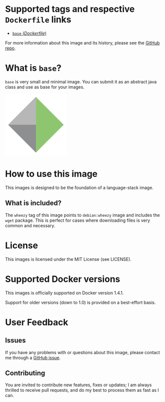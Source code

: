 # Supported tags and respective `Dockerfile` links

- [`base` (*Dockerfile*)](https://github.com/nerro/docker-images/blob/master/base/wheezy/Dockerfile)

For more information about this image and its history, please see the
[GitHub repo](https://github.com/nerro/docker-images).


# What is `base`?

`base` is very small and minimal image. You can submit it as an abstract java class and use
as base for your images.

![logo](https://raw.githubusercontent.com/nerro/docker-images/master/base/wheezy/logo.png)


# How to use this image
This images is designed to be the foundation of a language-stack image.

## What is included?

The `wheezy` tag of this image points to `debian:wheezy` image and includes the `wget`
package. This is perfect for cases where downloading files is very common and necessary.


# License

This images is licensed under the MIT License (see LICENSE).


# Supported Docker versions

This images is officially supported on Docker version 1.4.1.

Support for older versions (down to 1.0) is provided on a best-effort basis.


# User Feedback

## Issues

If you have any problems with or questions about this image, please contact me
 through a [GitHub issue](https://github.com/nerro/docker-images/issues).

## Contributing

You are invited to contribute new features, fixes or updates; I am always thrilled
to receive pull requests, and do my best to process them as fast as I can.


